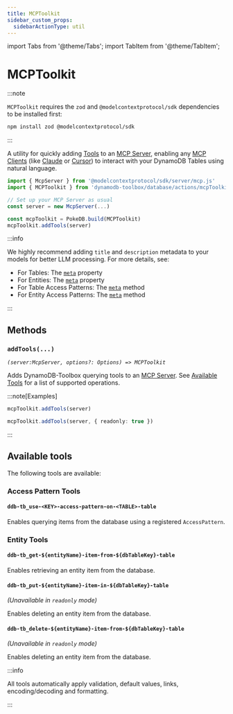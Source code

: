 ```yaml
---
title: MCPToolkit
sidebar_custom_props:
  sidebarActionType: util
---
```


import Tabs from '@theme/Tabs';
import TabItem from '@theme/TabItem';

# MCPToolkit

:::note

`MCPToolkit` requires the `zod` and `@modelcontextprotocol/sdk` dependencies to be installed first:

```bash
npm install zod @modelcontextprotocol/sdk
```

:::

A utility for quickly adding [Tools](https://modelcontextprotocol.io/docs/concepts/tools) to an [MCP Server](https://modelcontextprotocol.io/examples), enabling any [MCP Clients](https://modelcontextprotocol.io/clients) (like [Claude](https://claude.ai) or [Cursor](https://www.cursor.com/)) to interact with your DynamoDB Tables using natural language.

```ts
import { McpServer } from '@modelcontextprotocol/sdk/server/mcp.js'
import { MCPToolkit } from 'dynamodb-toolbox/database/actions/mcpToolkit'

// Set up your MCP Server as usual
const server = new McpServer(...)

const mcpToolkit = PokeDB.build(MCPToolkit)
mcpToolkit.addTools(server)
```

:::info

We highly recommend adding `title` and `description` metadata to your models for better LLM processing. For more details, see:

- For Tables: The [`meta`](../../../2-tables/1-usage/index.md#meta) property
- For Entities: The [`meta`](../../../3-entities/1-usage/index.md#meta) property
- For Table Access Patterns: The [`meta`](../../../2-tables/2-actions/3-access-pattern/index.md#meta) method
- For Entity Access Patterns: The [`meta`](../../../3-entities/4-actions/2-access-pattern/index.md#meta) method

:::

## Methods

### `addTools(...)`

<p style={{ marginTop: '-15px' }}><i><code>(server:McpServer, options?: Options) => MCPToolkit</code></i></p>

Adds DynamoDB-Toolbox querying tools to an [MCP Server](https://modelcontextprotocol.io/examples). See [Available Tools](#available-tools) for a list of supported operations.

:::note[Examples]

<Tabs>
<TabItem value="usage" label="Usage">

```ts
mcpToolkit.addTools(server)
```

</TabItem>
<TabItem value="readonly" label="Read-only">

```ts
mcpToolkit.addTools(server, { readonly: true })
```

</TabItem>
</Tabs>

:::

## Available tools

The following tools are available:

### Access Pattern Tools

#### `ddb-tb_use-<KEY>-access-pattern-on-<TABLE>-table`

Enables querying items from the database using a registered `AccessPattern`.

### Entity Tools

#### `ddb-tb_get-${entityName}-item-from-${dbTableKey}-table`

Enables retrieving an entity item from the database.

#### `ddb-tb_put-${entityName}-item-in-${dbTableKey}-table`

<p style={{ marginTop: '-15px' }}><i>(Unavailable in <code>readonly</code> mode)</i></p>

Enables deleting an entity item from the database.

#### `ddb-tb_delete-${entityName}-item-from-${dbTableKey}-table`

<p style={{ marginTop: '-15px' }}><i>(Unavailable in <code>readonly</code> mode)</i></p>

Enables deleting an entity item from the database.

:::info

All tools automatically apply validation, default values, links, encoding/decoding and formatting.

:::
